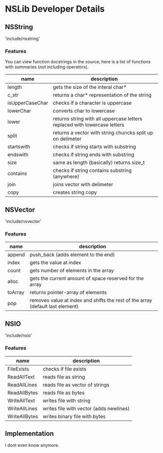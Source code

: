 # NSLib Developer Details

## NSString

'include/nsstring'

### Features

You can view function docstrings in the source, here is a list of functions with summaries (not including operators).

| name | description |
|-|-|
| length | gets the size of the interal char* |
| c_str | returns a char* representation of the string |
| isUpperCaseChar | checks if a character is uppercase |
| lowerChar | converts char to lowercase |
| lower | returns string with all uppercase letters replaced with lowercase letters |
| split | returns a vector with string chuncks split up on delimeter |
| startswith | checks if string starts with substring |
| endswith | checks if string ends with substring |
| size | same as length (basically) returns size_t |
| contains | checks if string contains substring (anywhere) |
| join | joins vector with delimeter |
| copy | creates string copy |

## NSVector

'include/nsvector'

### Features

| name | description |
|-|-|
| append | push_back (adds element to the end) |
| index | gets the value at index |
| count | gets number of elements in the array |
| alloc | gets the current amount of space reserved for the array |
| toArray | returns pointer-array of elements |
| pop | removes value at index and shifts the rest of the array (default last element) |

## NSIO

'include/nsio'

### Features

| name | description |
|-|-|
| FileExists | checks if file exists |
| ReadAllText | reads file as string |
| ReadAllLines | reads file as vector of strings |
| ReadAllBytes | reads file as bytes |
| WriteAllText | writes file with string |
| WriteAllLines | writes file with vector (adds newlines) |
| WriteAllBytes | writes binary file with bytes |

## Implementation

I dont even know anymore.
